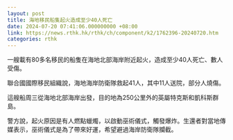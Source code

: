 ```yaml
---
layout: post
title: 海地移民船隻起火造成至少40人死亡
date: 2024-07-20 07:41:06.000000000 +08:00
link: https://news.rthk.hk/rthk/ch/component/k2/1762396-20240720.htm
categories: rthk
---
```


一艘載有80多名移民的船隻在海地北部海岸附近起火，造成至少40人死亡、數人受傷。

聯合國國際移民組織說，海地海岸防衛隊救起41人，其中11人送院，部分人燒傷。

這艘船周三從海地北部海岸出發，目的地為250公里外的英屬特克斯和凱科斯群島。

警方說，起火原因是有人燃點蠟燭，以啟動巫術儀式，觸發爆炸。生還者對當地傳媒表示，巫術儀式是為了帶來好運，希望避過海岸防衛隊攔截。
